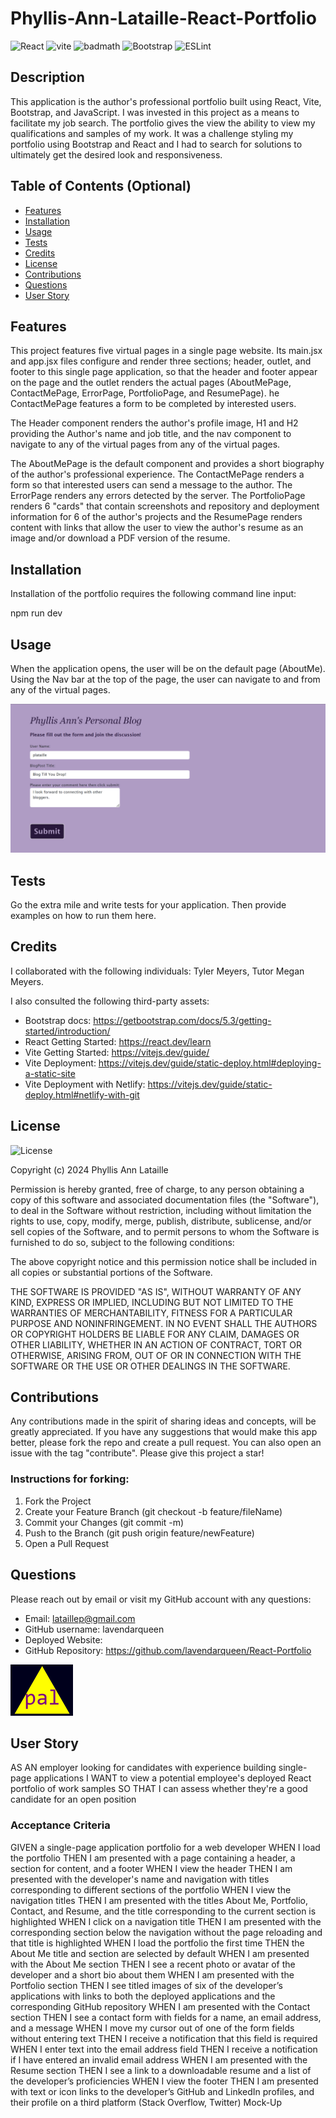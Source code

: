 # Phyllis-Ann-Lataille-React-Portfolio

![React](https://img.shields.io/badge/React-18.2.0-blue)
![vite](https://img.shields.io/badge/vite-5.1.6-violet)
![badmath](https://img.shields.io/github/languages/top/lernantino/badmath)
![Bootstrap](https://img.shields.io/badge/Bootstrap-5.3.3-violet)
![ESLint](https://img.shields.io/badge/ESLint-8.38.0-blue)

## Description

This application is the author's professional portfolio built using React, Vite, Bootstrap, and JavaScript.
I was invested in this project as a means to facilitate my job search. The portfolio gives the view the ability to view my qualifications and samples of my work. It was a challenge styling my portfolio using Bootstrap and React and I had to search for solutions to ultimately get the desired look and responsiveness.

## Table of Contents (Optional)

- [Features](#features)
- [Installation](#installation)
- [Usage](#usage)
- [Tests](#tests)
- [Credits](#credits)
- [License](#license)
- [Contributions](#contributions)
- [Questions](#questions)
- [User Story](#user_story)

## Features

This project features five virtual pages in a single page website. Its main.jsx and app.jsx files configure and render three sections; header, outlet, and footer to this single page application, so that the header and footer appear on the page and the outlet renders the actual pages (AboutMePage, ContactMePage, ErrorPage, PortfolioPage, and ResumePage). he ContactMePage features a form to be completed by interested users.

The Header component renders the author's profile image, H1 and H2 providing the Author's name and job title, and the nav component to navigate to any of the virtual pages from any of the virtual pages.

The AboutMePage is the default component and provides a short biography of the author's professional experience. The ContactMePage renders a form so that interested users can send a message to the author. The ErrorPage renders any errors detected by the server. The PortfolioPage renders 6 "cards" that contain screenshots and repository and deployment information for 6 of the author's projects and the ResumePage renders content with links that allow the user to view the author's resume as an image and/or download a PDF version of the resume.

## Installation

Installation of the portfolio requires the following command line input:

npm run dev

## Usage

When the application opens, the user will be on the default page (AboutMe). Using the Nav bar at the top of the page, the user can navigate to and from any of the virtual pages.

![alt text](src/assets/images/Screenshot-PersonalBlog.png)

## Tests

Go the extra mile and write tests for your application. Then provide examples on how to run them here.

## Credits

I collaborated with the following individuals: Tyler Meyers, Tutor Megan Meyers.

I also consulted the following third-party assets:

- Bootstrap docs: https://getbootstrap.com/docs/5.3/getting-started/introduction/
- React Getting Started: https://react.dev/learn
- Vite Getting Started: https://vitejs.dev/guide/
- Vite Deployment: https://vitejs.dev/guide/static-deploy.html#deploying-a-static-site
- Vite Deployment with Netlify: https://vitejs.dev/guide/static-deploy.html#netlify-with-git

## License

![License](https://img.shields.io/badge/License-MIT-blue.svg)

Copyright (c) 2024 Phyllis Ann Lataille

Permission is hereby granted, free of charge, to any person obtaining a copy
of this software and associated documentation files (the "Software"), to deal
in the Software without restriction, including without limitation the rights
to use, copy, modify, merge, publish, distribute, sublicense, and/or sell
copies of the Software, and to permit persons to whom the Software is
furnished to do so, subject to the following conditions:

The above copyright notice and this permission notice shall be included in all
copies or substantial portions of the Software.

THE SOFTWARE IS PROVIDED "AS IS", WITHOUT WARRANTY OF ANY KIND, EXPRESS OR IMPLIED, INCLUDING BUT NOT LIMITED TO THE WARRANTIES OF MERCHANTABILITY, FITNESS FOR A PARTICULAR PURPOSE AND NONINFRINGEMENT. IN NO EVENT SHALL THE AUTHORS OR COPYRIGHT HOLDERS BE LIABLE FOR ANY CLAIM, DAMAGES OR OTHER LIABILITY, WHETHER IN AN ACTION OF CONTRACT, TORT OR OTHERWISE, ARISING FROM, OUT OF OR IN CONNECTION WITH THE SOFTWARE OR THE USE OR OTHER DEALINGS IN THE
SOFTWARE.

## Contributions

Any contributions made in the spirit of sharing ideas and concepts, will be greatly appreciated. If you have any suggestions that would make this app better, please fork the repo and create a pull request. You can also open an issue with the tag "contribute". Please give this project a star!

### Instructions for forking:

1. Fork the Project
2. Create your Feature Branch (git checkout -b feature/fileName)
3. Commit your Changes (git commit -m)
4. Push to the Branch (git push origin feature/newFeature)
5. Open a Pull Request

## Questions

Please reach out by email or visit my GitHub account with any questions:

- Email: lataillep@gmail.com
- GitHub username: lavendarqueen
- Deployed Website: <Link>
- GitHub Repository: https://github.com/lavendarqueen/React-Portfolio

![Yellow Triangle](/src/assets/images/PAL-logo.png)

## User Story

AS AN employer looking for candidates with experience building single-page applications
I WANT to view a potential employee's deployed React portfolio of work samples
SO THAT I can assess whether they're a good candidate for an open position

### Acceptance Criteria

GIVEN a single-page application portfolio for a web developer
WHEN I load the portfolio
THEN I am presented with a page containing a header, a section for content, and a footer
WHEN I view the header
THEN I am presented with the developer's name and navigation with titles corresponding to different sections of the portfolio
WHEN I view the navigation titles
THEN I am presented with the titles About Me, Portfolio, Contact, and Resume, and the title corresponding to the current section is highlighted
WHEN I click on a navigation title
THEN I am presented with the corresponding section below the navigation without the page reloading and that title is highlighted
WHEN I load the portfolio the first time
THEN the About Me title and section are selected by default
WHEN I am presented with the About Me section
THEN I see a recent photo or avatar of the developer and a short bio about them
WHEN I am presented with the Portfolio section
THEN I see titled images of six of the developer’s applications with links to both the deployed applications and the corresponding GitHub repository
WHEN I am presented with the Contact section
THEN I see a contact form with fields for a name, an email address, and a message
WHEN I move my cursor out of one of the form fields without entering text
THEN I receive a notification that this field is required
WHEN I enter text into the email address field
THEN I receive a notification if I have entered an invalid email address
WHEN I am presented with the Resume section
THEN I see a link to a downloadable resume and a list of the developer’s proficiencies
WHEN I view the footer
THEN I am presented with text or icon links to the developer’s GitHub and LinkedIn profiles, and their profile on a third platform (Stack Overflow, Twitter)
Mock-Up
